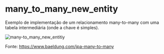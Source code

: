 # many_to_many_new_entity
Exemplo de implementação de um relacionamento many-to-many com uma tabela intermediária (onde a chave é simples).


![many-to_many_new_entitiy](https://github.com/vagnersilvaifsul/many_to_many_new_entity/assets/81583925/ba6012d9-7716-44a8-880a-994e6d7fbf71)

Fonte: https://www.baeldung.com/jpa-many-to-many